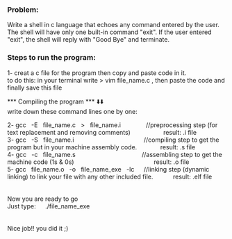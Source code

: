 ### Problem:  <br>
Write a shell in c language that echoes any command entered by the user. 
The shell will have only one built-in command "exit". If the user entered "exit", the shell will reply with "Good Bye" and terminate. <br/>

### Steps to run the program: ###
1- creat a c file for the program then copy and paste code in it.<br>
to do this: in your terminal write > vim file_name.c , then paste the code and finally save this file<br>

*** Compiling the program *** ⬇️⬇️<br>
write down these command lines one by one:<br>

2- gcc &nbsp; -E &nbsp; file_name.c &nbsp;   >  &nbsp; file_name.i  &nbsp; &emsp;&emsp;&emsp; //preprocessing step (for text replacement and removing comments) &nbsp;&nbsp;&nbsp;&nbsp;&emsp;&emsp;&emsp;&emsp;result: .i file<br>
3- gcc &nbsp; -S &nbsp; file_name.i           &nbsp;  &ensp;    &emsp;&emsp;&emsp;&emsp;&emsp;&emsp;  &emsp; &emsp;&emsp;  //compiling step to get the program but in your machine assembly code. &nbsp;&nbsp;&emsp;&emsp;&emsp;result: .s file<br>
4- gcc &nbsp; -c &nbsp; file_name.s          &nbsp;  &ensp;  &emsp;&emsp;&emsp;&emsp;&emsp;&emsp;      &emsp;&emsp;&emsp;//assembling step to get the machine code (1s & 0s) &nbsp;&nbsp;&emsp;&emsp;&emsp;&emsp;&emsp;&emsp;&emsp;&emsp;&emsp;&emsp;&emsp;&emsp; result: .o file<br>
5- gcc &nbsp; file_name.o &nbsp; -o &nbsp; file_name_exe &nbsp; -lc     &emsp;  //linking step (dynamic linking) to link your file with any other included file. &emsp;&emsp;&emsp;result: .elf file<br>          
<br>
Now you are ready to go<br>
Just type: &emsp; ./file_name_exe<br>
<br>
<br>
Nice job!! you did it ;)
 
